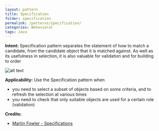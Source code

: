 ```yaml
---
layout: pattern
title: Specification
folder: specification
permalink: /patterns/specification/
categories: Behavioral
tags: Java
---
```


**Intent:** Specification pattern separates the statement of how to match a
candidate, from the candidate object that it is matched against. As well as its
usefulness in selection, it is also valuable for validation and for building to
order

![alt text](./etc/specification.png "Specification")

**Applicability:** Use the Specification pattern when

* you need to select a subset of objects based on some criteria, and to refresh the selection at various times
* you need to check that only suitable objects are used for a certain role (validation)

**Credits:**

* [Martin Fowler - Specifications](http://martinfowler.com/apsupp/spec.pdf)

